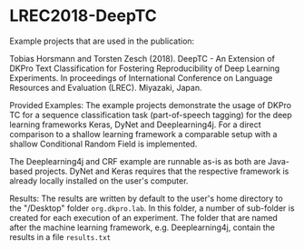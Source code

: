 # LREC2018-DeepTC

Example projects that are used in the publication:

Tobias Horsmann and Torsten Zesch (2018). DeepTC - An Extension of DKPro Text Classification for Fostering Reproducibility of Deep Learning Experiments. In proceedings of International Conference on Language Resources and Evaluation (LREC). Miyazaki, Japan.

Provided Examples:
The example projects demonstrate the usage of DKPro TC for a sequence classification task (part-of-speech tagging) for the deep learning frameworks Keras, DyNet and Deeplearning4j. For a direct comparison to a shallow learning framework a comparable setup with a shallow Conditional Random Field is implemented.

The Deeplearning4j and CRF example are runnable as-is as both are Java-based projects. DyNet and Keras requires that the respective framework is already locally installed on the user's computer.

Results: 
The results are written by default to the user's home directory to the "/Desktop" folder `org.dkpro.lab`. In this folder, a number of sub-folder is created for each execution of an experiment. The folder that are named after the machine learning framework, e.g. Deeplearning4j, contain the results in a file `results.txt`
